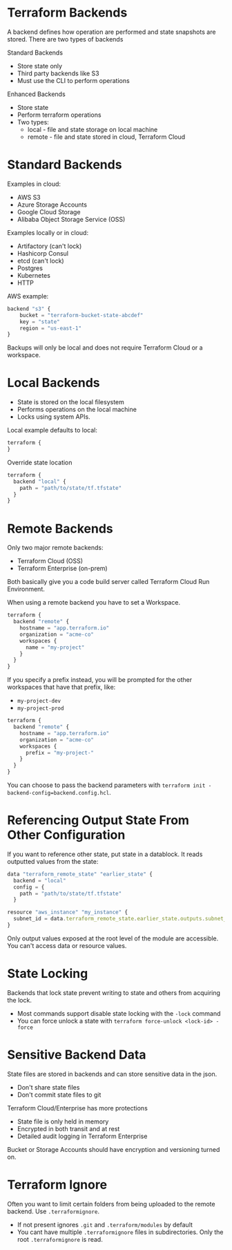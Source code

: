 # Terraform Backends

A backend defines how operation are performed and state snapshots are stored. There are two types of backends

Standard Backends
- Store state only
- Third party backends like S3
- Must use the CLI to perform operations

Enhanced Backends
- Store state
- Perform terraform operations
- Two types:
  - local - file and state storage on local machine
  - remote - file and state stored in cloud, Terraform Cloud

# Standard Backends

Examples in cloud:
- AWS S3
- Azure Storage Accounts
- Google Cloud Storage
- Alibaba Object Storage Service (OSS)

Examples locally or in cloud:
- Artifactory (can't lock)
- Hashicorp Consul
- etcd (can't lock)
- Postgres
- Kubernetes
- HTTP 

AWS example: 

```js
backend "s3" {
    bucket = "terraform-bucket-state-abcdef"
    key = "state"
    region = "us-east-1"
}
```

Backups will only be local and does not require Terraform Cloud or a workspace.

# Local Backends

- State is stored on the local filesystem
- Performs operations on the local machine
- Locks using system APIs.

Local example defaults to local:

```js
terraform {
}
```

Override state location

```js
terraform {
  backend "local" {
    path = "path/to/state/tf.tfstate"
  }
}
```



# Remote Backends

Only two major remote backends:
- Terraform Cloud (OSS)
- Terraform Enterprise (on-prem)

Both basically give you a code build server called Terraform Cloud Run Environment.

When using a remote backend you have to set a Workspace.

```js
terraform {
  backend "remote" {
    hostname = "app.terraform.io"
    organization = "acme-co"
    workspaces {
      name = "my-project"
    }
  }
}
```

If you specify a prefix instead, you will be prompted for the other workspaces that have that prefix, like:

- `my-project-dev`
- `my-project-prod`

```js
terraform {
  backend "remote" {
    hostname = "app.terraform.io"
    organization = "acme-co"
    workspaces {
      prefix = "my-project-"
    }
  }
}
```

You can choose to pass the backend parameters with `terraform init -backend-config=backend.config.hcl`.

# Referencing Output State From Other Configuration

If you want to reference other state, put state in a datablock. It reads outputted values from the state:

```js
data "terraform_remote_state" "earlier_state" {
  backend = "local"
  config = {
    path = "path/to/state/tf.tfstate"
  }
```

```js
resource "aws_instance" "my_instance" {
  subnet_id = data.terraform_remote_state.earlier_state.outputs.subnet_id
}
```

Only output values exposed at the root level of the module are accessible. You can't access data or resource values.

# State Locking

Backends that lock state prevent writing to state and others from acquiring the lock.

- Most commands support disable state locking with the `-lock` command
- You can force unlock a state with `terraform force-unlock <lock-id> -force`

# Sensitive Backend Data

State files are stored in backends and can store sensitive data in the json.

- Don't share state files
- Don't commit state files to git

Terraform Cloud/Enterprise has more protections
- State file is only held in memory
- Encrypted in both transit and at rest
- Detailed audit logging in Terraform Enterprise

Bucket or Storage Accounts should have encryption and versioning turned on.

# Terraform Ignore

Often you want to limit certain folders from being uploaded to the remote backend. Use `.terraformignore`.

- If not present ignores `.git` and `.terraform/modules` by default
- You cant have multiple `.terraformignore` files in subdirectories. Only the root `.terraformignore` is read.
